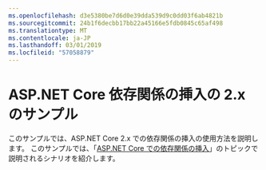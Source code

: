 ```yaml
---
ms.openlocfilehash: d3e5380be7d6d0e39dda539d9c0dd03f6ab4821b
ms.sourcegitcommit: 24b1f6decbb17bb22a45166e5fdb0845c65af498
ms.translationtype: MT
ms.contentlocale: ja-JP
ms.lasthandoff: 03/01/2019
ms.locfileid: "57058879"
---
```

# <a name="aspnet-core-dependency-injection-2x-sample"></a>ASP.NET Core 依存関係の挿入の 2.x のサンプル

このサンプルでは、ASP.NET Core 2.x での依存関係の挿入の使用方法を説明します。 このサンプルでは、「[ASP.NET Core での依存関係の挿入](https://docs.microsoft.com/aspnet/core/fundamentals/dependency-injection)」のトピックで説明されるシナリオを紹介します。
